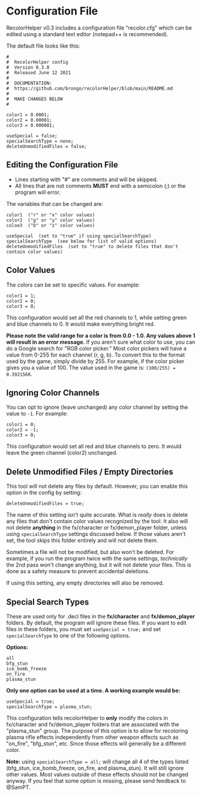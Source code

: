 # Configuration File

RecolorHelper v0.3 includes a configuration file "recolor.cfg" which can be edited using a standard text editor (notepad++ is recommended).

The default file looks like this:

```
#
#  RecolorHelper config
#  Version 0.3.0 
#  Released June 12 2021
#
#  DOCUMENTATION:
#  https://github.com/brongo/recolorHelper/blob/main/README.md
#
#  MAKE CHANGES BELOW
#

color1 = 0.0001;
color2 = 0.00001;
color3 = 0.000001;

useSpecial = false;
specialSearchType = none;
deleteUnmodifiedFiles = false;
```

## Editing the Configuration File

- Lines starting with "#" are comments and will be skipped.
- All lines that are not comments **MUST** end with a semicolon (;) or the program will error.

The variables that can be changed are:

```
color1  ("r" or "x" color values)
color2  ("g" or "y" color values)
coloe3  ("b" or "z" color values)

useSpecial  (set to "true" if using specialSearchType)
specialSearchType  (see below for list of valid options)
deleteUnmodifiedFiles  (set to "true" to delete files that don't contain color values)
```

## Color Values

The colors can be set to specific values. For example:

```
color1 = 1;
color2 = 0;
color3 = 0;
```
This configuration would set all the red channels to 1, while setting green and blue channels to 0. It would make everything bright red.

**Please note the valid range for a color is from 0.0 - 1.0. Any values above 1 will result in an error message.** If you aren't sure what color to use, you can do a Google search for "RGB color picker." Most color pickers will have a value from 0-255 for each channel (r, g, b). To convert this to the format used by the game, simply divide by 255. For example, if the color picker gives you a value of 100. The value used in the game is: `(100/255) = 0.3921568`.

## Ignoring Color Channels

You can opt to ignore (leave unchanged) any color channel by setting the value to `-1`. For example:

```
color1 = 0;
color2 = -1;
color3 = 0;
```
This configuration would set all red and blue channels to zero. It would leave the green channel (color2) unchanged.

## Delete Unmodified Files / Empty Directories

This tool will not delete any files by default. However, you can enable this option in the config by setting:

```
deleteUnmodifiedFiles = true;
```

The name of this setting isn't quite accurate. What is *really* does is delete any files that don't contain color values recognized by the tool. It also will not delete **anything** in the fx/character or fx/demon_player folder, unless using `specialSearchType` settings discussed below. If those values aren't set, the tool skips this folder entirely and will not delete them.

Sometimes a file will not be modified, but also won't be deleted. For example, if you run the program twice with the same settings, *technically* the 2nd pass won't change anything, but it will not delete your files. This is done as a safety measure to prevent accidental deletions.

If using this setting, any empty directories will also be removed.

## Special Search Types

These are used only for .decl files in the **fx/character** and **fx/demon_player** folders. By default, the program will ignore these files. If you want to edit files in these folders, you must set `useSpecial = true;` and set `specialSearchType` to one of the following options.

**Options:**
```
all
bfg_stun
ice_bomb_freeze
on_fire
plasma_stun
```

**Only one option can be used at a time. A working example would be:**

```
useSpecial = true;
specialSearchType = plasma_stun;
```

This configuration tells recolorHelper to **only** modify the colors in fx/character and fx/demon_player folders that are associated with the "plasma_stun" group. The purpose of this option is to allow for recoloring plasma rifle effects independently from other weapon effects such as "on_fire", "bfg_stun", etc. Since those effects will generally be a different color.

**Note:** using `specialSearchType = all;` will change all 4 of the types listed (bfg_stun, ice_bomb_freeze, on_fire, and plasma_stun). It will still ignore other values. Most values outside of these effects should not be changed anyway. If you feel that some option is missing, please send feedback to @SamPT.
